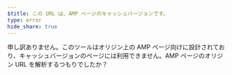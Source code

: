 ```yaml
---
$title: この URL は、AMP ページのキャッシュバージョンです。
type: error
hide_share: true
---
```


申し訳ありません。このツールはオリジン上の AMP ページ向けに設計されており、キャッシュバージョンのページには利用できません。AMP ページのオリジン URL を解析するつもりでしたか？
